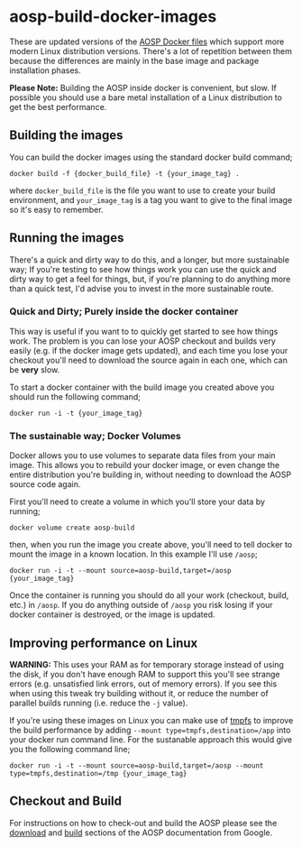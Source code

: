 # aosp-build-docker-images

These are updated versions of the [AOSP Docker files](https://cs.android.com/android/platform/superproject/+/master:build/make/tools/docker/)
which support more modern Linux distribution versions. There's a lot of repetition between them because the 
differences are mainly in the base image and package installation phases.

**Please Note:** Building the AOSP inside docker is convenient, but slow. If possible you should use a bare metal
installation of a Linux distribution to get the best performance.

## Building the images

You can build the docker images using the standard docker build command;

```shell
docker build -f {docker_build_file} -t {your_image_tag} .
```

where `docker_build_file` is the file you want to use to create your build environment,
and `your_image_tag` is a tag you want to give to the final image so it's easy to
remember.

## Running the images

There's a quick and dirty way to do this, and a longer, but more sustainable way; If 
you're testing to see how things work you can use the quick and dirty way to get a 
feel for things, but, if you're planning to do anything more than a quick test, I'd 
advise you to  invest in the more sustainable route.

### Quick and Dirty; Purely inside the docker container

This way is useful if you want to to quickly get started to see how things
work. The problem is you can lose your AOSP checkout and builds very easily 
(e.g. if the docker image gets updated), and each time you lose your checkout
you'll need to download the source again in each one, which can be **very** 
slow.

To start a docker container with the build image you created above you should
run the following command;

```shell
docker run -i -t {your_image_tag}
```

### The sustainable way; Docker Volumes

Docker allows you to use volumes to separate data files from your main image. This
allows you to rebuild your docker image, or even change the entire distribution 
you're building in, without needing to download the AOSP source code again.

First you'll need to create a volume in which you'll store your data by running;

```shell
docker volume create aosp-build
```

then, when you run the image you create above, you'll need to tell docker to mount
the image in a known location. In this example I'll use `/aosp`;

```shell
docker run -i -t --mount source=aosp-build,target=/aosp {your_image_tag}
```

Once the container is running you should do all your work (checkout, build, etc.) in
`/aosp`. If you do anything outside of `/aosp` you risk losing if your docker container
is destroyed, or the image is updated.

## Improving performance on Linux

**WARNING:** This uses your RAM as for temporary storage instead of using the disk, if you
don't have enough RAM to support this you'll see strange errors (e.g. unsatisfied link errors,
out of memory errors). If you see this when using this tweak try building without it, or reduce
the number of parallel builds running (i.e. reduce the `-j` value).


If you're using these images on Linux you can make use of [tmpfs](https://www.kernel.org/doc/html/latest/filesystems/tmpfs.html) 
to improve the build performance by adding `--mount type=tmpfs,destination=/app` into your docker run command line.
For the sustanable approach this would give you the following command line;

```shell
docker run -i -t --mount source=aosp-build,target=/aosp --mount type=tmpfs,destination=/tmp {your_image_tag}
```

## Checkout and Build

For instructions on how to check-out and build the AOSP please see the 
[download](https://source.android.com/setup/build/downloading) and
[build](https://source.android.com/setup/build/building) sections of
the AOSP documentation from Google.
